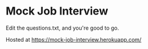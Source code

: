 # Mock Job Interview

Edit the questions.txt, and you're good to go.

Hosted at https://mock-job-interview.herokuapp.com/
